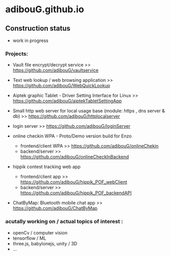 # adibouG.github.io

## Construction status
* work in progress

### Projects:
* Vault file encrypt/decrypt service >> https://github.com/adibouG/vaultservice
* Text web lookup / web browsing application  >> https://github.com/adibouG/WebQuickLookup
* Aiptek graphic Tablet - Driver Setting Interface for Linux >> https://github.com/adibouG/aiptekTabletSettingApp
* Small http web server for local usage base (module: https ,  dns server & db) >>  https://github.com/adibouG/httplocalserver

* login server >>  https://github.com/adibouG/loginServer

* online checkin WPA - Proto/Demo version build for Enzo 
    * frontend/client WPA >>  https://github.com/adibouG/onlineChekin
    * backend/server  >>  https://github.com/adibouG/onlineCheckInBackend

* hippik contest tracking web app  
    * frontend/client app  >>  https://github.com/adibouG/hippik_POF_webClient
    * backend/server >> https://github.com/adibouG/hippik_POF_backendAPI


* ChatByMap:  Bluetooth mobile chat app >> https://github.com/adibouG/ChatByMap


### acutally working on / actual topics of interest  : 
- openCv / computer vision 
- tensorflow / ML
- three.js, babylonejs, unity / 3D 
- ...
